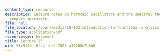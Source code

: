 ```yaml
---
content_type: resource
description: Lecture notes on harmonic oscillators and the spectral theorem for self-adjoint
  compact operators.
file: null
file_location: /coursemedia/18-102-introduction-to-functional-analysis-spring-2009/5fc9f8fe6fc4fec37683a39268c7b6b0_MIT18_102s09_lec23.pdf
file_type: application/pdf
resourcetype: Document
title: Lecture 23
uid: 5fc9f8fe-6fc4-fec3-7683-a39268c7b6b0
---
```

